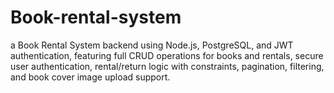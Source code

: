 # Book-rental-system
 a Book Rental System backend using Node.js, PostgreSQL, and JWT authentication, featuring full CRUD operations for books and rentals, secure user authentication, rental/return logic with constraints, pagination, filtering, and book cover image upload support.

